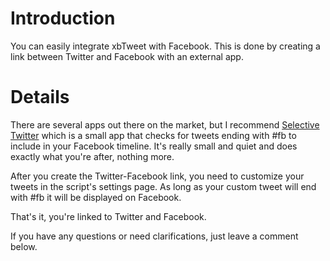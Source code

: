 # Introduction #

You can easily integrate xbTweet with Facebook. This is done by creating a link between Twitter and Facebook with an external app.

# Details #

There are several apps out there on the market, but I recommend <a href='http://apps.facebook.com/selectivetwitter/'>Selective Twitter</a> which is a small app that checks for tweets ending with #fb to include in your Facebook timeline.
It's really small and quiet and does exactly what you're after, nothing more.

After you create the Twitter-Facebook link, you need to customize your tweets in the script's settings page.
As long as your custom tweet will end with #fb it will be displayed on Facebook.

That's it, you're linked to Twitter and Facebook.

If you have any questions or need clarifications, just leave a comment below.